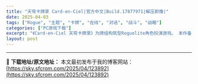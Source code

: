 ```yaml
---
title: "天穹卡牌录 Card-en-Ciel|官方中文|Build.17877971|解压即撸|"
date: 2025-04-03
tags: ["Rogue", "主题", "卡牌", "在线", "对话", "战斗", "战略"]
categories: ["PC游戏下载"]
excerpt: "《Card-en-Ciel 天穹卡牌录》为牌组构筑型Roguelite角色扮演游戏。 本作备有全语音的故事、超过300张绘有不同角色的卡牌、50首人声演唱的歌曲，以及能够细细品味战略深度的6×3战斗场域。 在每场战斗胜利时选择要收为同伴的卡牌，强化牌组并挑战头目，解开故事的谜团吧。 本作可随意在迷宫内走动，自由进行攻略。 玩家将化身解决网络相关事件的电竞椅侦探“霓虹”，为了追查在开发中的在线游戏里有来自其他游戏、具备自我意识的角色出现的事件，挺身挑战计算机世界的迷宫。 超过300张的卡牌＝角色全部附带语音，除了获得与使用时的语音之外，还搭载了战斗中会与其他角色对话的“兴想连结系统”。 作为特殊&hellip;"
layout: post
---
```




---
📖 **下载地址/原文地址：** 本文最初发布于我的博客网站：[https://sky.sfcrom.com/2025/04/123892](https://sky.sfcrom.com/2025/04/123892)
